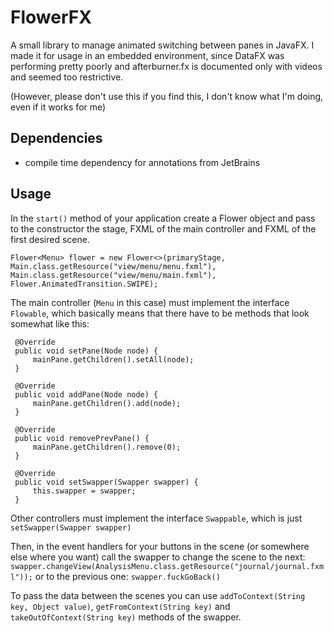 # FlowerFX
A small library to manage animated switching between panes in JavaFX. I made it for usage in an embedded environment, since DataFX
was performing pretty poorly and afterburner.fx is documented only with videos and seemed too restrictive.

(However, please don't use this if you find this, I don't know what I'm doing, even if it works for me) 

## Dependencies
* compile time dependency for annotations from JetBrains

## Usage
In the `start()` method of your application create a Flower object and pass to the constructor
the stage, FXML of the main controller and FXML of the first desired scene.  

`Flower<Menu> flower = new Flower<>(primaryStage, Main.class.getResource("view/menu/menu.fxml"),
                 Main.class.getResource("view/menu/main.fxml"), Flower.AnimatedTransition.SWIPE);`

The main controller (`Menu` in this case) must implement the interface `Flowable`, which basically means that there have 
to be methods that look somewhat like this:

     @Override
     public void setPane(Node node) {
         mainPane.getChildren().setAll(node);
     }
 
     @Override
     public void addPane(Node node) {
         mainPane.getChildren().add(node);
     }
 
     @Override
     public void removePrevPane() {
         mainPane.getChildren().remove(0);
     }
 
     @Override
     public void setSwapper(Swapper swapper) {
         this.swapper = swapper;
     }
Other controllers must implement the interface `Swappable`, which is just `setSwapper(Swapper swapper)`

Then, in the event handlers for your buttons in the scene (or somewhere else where you want) call the swapper to change 
the scene to the next:
`swapper.changeView(AnalysisMenu.class.getResource("journal/journal.fxml"));`
or to the previous one:
`swapper.fuckGoBack()`

To pass the data between the scenes you can use `addToContext(String key, Object value)`, 
`getFromContext(String key)` and `takeOutOfContext(String key)` methods of the swapper. 